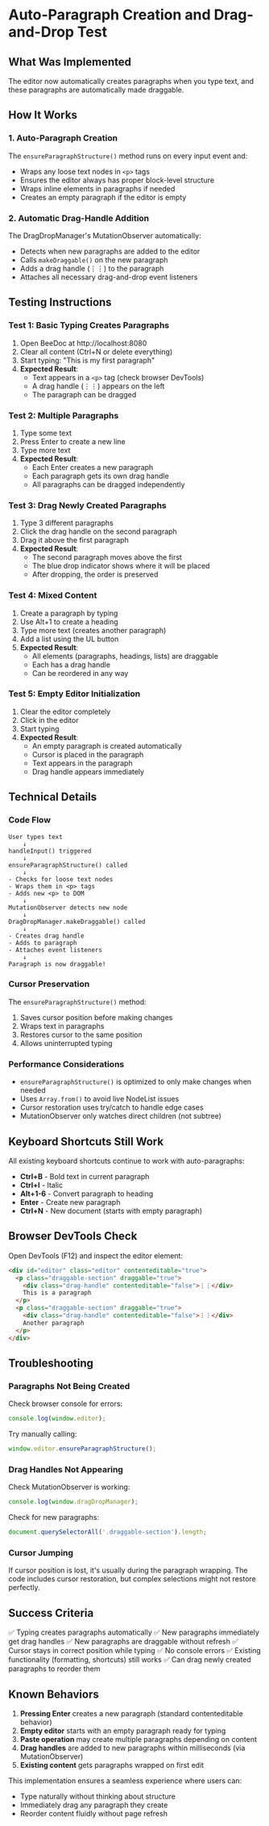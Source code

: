 # Auto-Paragraph Creation and Drag-and-Drop Test

## What Was Implemented

The editor now automatically creates paragraphs when you type text, and these paragraphs are automatically made draggable.

## How It Works

### 1. Auto-Paragraph Creation

The `ensureParagraphStructure()` method runs on every input event and:
- Wraps any loose text nodes in `<p>` tags
- Ensures the editor always has proper block-level structure
- Wraps inline elements in paragraphs if needed
- Creates an empty paragraph if the editor is empty

### 2. Automatic Drag-Handle Addition

The DragDropManager's MutationObserver automatically:
- Detects when new paragraphs are added to the editor
- Calls `makeDraggable()` on the new paragraph
- Adds a drag handle (⋮⋮) to the paragraph
- Attaches all necessary drag-and-drop event listeners

## Testing Instructions

### Test 1: Basic Typing Creates Paragraphs

1. Open BeeDoc at http://localhost:8080
2. Clear all content (Ctrl+N or delete everything)
3. Start typing: "This is my first paragraph"
4. **Expected Result**:
   - Text appears in a `<p>` tag (check browser DevTools)
   - A drag handle (⋮⋮) appears on the left
   - The paragraph can be dragged

### Test 2: Multiple Paragraphs

1. Type some text
2. Press Enter to create a new line
3. Type more text
4. **Expected Result**:
   - Each Enter creates a new paragraph
   - Each paragraph gets its own drag handle
   - All paragraphs can be dragged independently

### Test 3: Drag Newly Created Paragraphs

1. Type 3 different paragraphs
2. Click the drag handle on the second paragraph
3. Drag it above the first paragraph
4. **Expected Result**:
   - The second paragraph moves above the first
   - The blue drop indicator shows where it will be placed
   - After dropping, the order is preserved

### Test 4: Mixed Content

1. Create a paragraph by typing
2. Use Alt+1 to create a heading
3. Type more text (creates another paragraph)
4. Add a list using the UL button
5. **Expected Result**:
   - All elements (paragraphs, headings, lists) are draggable
   - Each has a drag handle
   - Can be reordered in any way

### Test 5: Empty Editor Initialization

1. Clear the editor completely
2. Click in the editor
3. Start typing
4. **Expected Result**:
   - An empty paragraph is created automatically
   - Cursor is placed in the paragraph
   - Text appears in the paragraph
   - Drag handle appears immediately

## Technical Details

### Code Flow

```
User types text
    ↓
handleInput() triggered
    ↓
ensureParagraphStructure() called
    ↓
- Checks for loose text nodes
- Wraps them in <p> tags
- Adds new <p> to DOM
    ↓
MutationObserver detects new node
    ↓
DragDropManager.makeDraggable() called
    ↓
- Creates drag handle
- Adds to paragraph
- Attaches event listeners
    ↓
Paragraph is now draggable!
```

### Cursor Preservation

The `ensureParagraphStructure()` method:
1. Saves cursor position before making changes
2. Wraps text in paragraphs
3. Restores cursor to the same position
4. Allows uninterrupted typing

### Performance Considerations

- `ensureParagraphStructure()` is optimized to only make changes when needed
- Uses `Array.from()` to avoid live NodeList issues
- Cursor restoration uses try/catch to handle edge cases
- MutationObserver only watches direct children (not subtree)

## Keyboard Shortcuts Still Work

All existing keyboard shortcuts continue to work with auto-paragraphs:
- **Ctrl+B** - Bold text in current paragraph
- **Ctrl+I** - Italic
- **Alt+1-6** - Convert paragraph to heading
- **Enter** - Create new paragraph
- **Ctrl+N** - New document (starts with empty paragraph)

## Browser DevTools Check

Open DevTools (F12) and inspect the editor element:

```html
<div id="editor" class="editor" contenteditable="true">
  <p class="draggable-section" draggable="true">
    <div class="drag-handle" contenteditable="false">⋮⋮</div>
    This is a paragraph
  </p>
  <p class="draggable-section" draggable="true">
    <div class="drag-handle" contenteditable="false">⋮⋮</div>
    Another paragraph
  </p>
</div>
```

## Troubleshooting

### Paragraphs Not Being Created

Check browser console for errors:
```javascript
console.log(window.editor);
```

Try manually calling:
```javascript
window.editor.ensureParagraphStructure();
```

### Drag Handles Not Appearing

Check MutationObserver is working:
```javascript
console.log(window.dragDropManager);
```

Check for new paragraphs:
```javascript
document.querySelectorAll('.draggable-section').length;
```

### Cursor Jumping

If cursor position is lost, it's usually during the paragraph wrapping. The code includes cursor restoration, but complex selections might not restore perfectly.

## Success Criteria

✅ Typing creates paragraphs automatically
✅ New paragraphs immediately get drag handles
✅ New paragraphs are draggable without refresh
✅ Cursor stays in correct position while typing
✅ No console errors
✅ Existing functionality (formatting, shortcuts) still works
✅ Can drag newly created paragraphs to reorder them

## Known Behaviors

1. **Pressing Enter** creates a new paragraph (standard contenteditable behavior)
2. **Empty editor** starts with an empty paragraph ready for typing
3. **Paste operation** may create multiple paragraphs depending on content
4. **Drag handles** are added to new paragraphs within milliseconds (via MutationObserver)
5. **Existing content** gets paragraphs wrapped on first edit

This implementation ensures a seamless experience where users can:
- Type naturally without thinking about structure
- Immediately drag any paragraph they create
- Reorder content fluidly without page refresh
